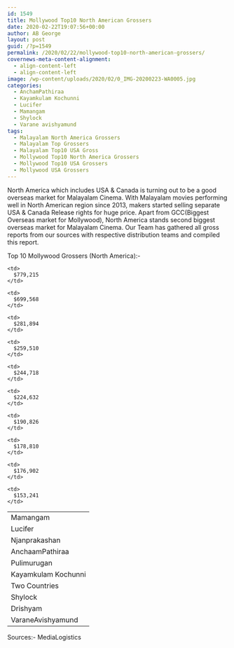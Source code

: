 ```yaml
---
id: 1549
title: Mollywood Top10 North American Grossers
date: 2020-02-22T19:07:56+00:00
author: AB George
layout: post
guid: /?p=1549
permalink: /2020/02/22/mollywood-top10-north-american-grossers/
covernews-meta-content-alignment:
  - align-content-left
  - align-content-left
image: /wp-content/uploads/2020/02/0_IMG-20200223-WA0005.jpg
categories:
  - AnchamPathiraa
  - Kayamkulam Kochunni
  - Lucifer
  - Mamangam
  - Shylock
  - Varane avishyamund
tags:
  - Malayalam North America Grossers
  - Malayalam Top Grossers
  - Malayalam Top10 USA Gross
  - Mollywood Top10 North America Grossers
  - Mollywood Top10 USA Grossers
  - Mollywood USA Grossers
---
```

North America which includes USA & Canada is turning out to be a good overseas market for Malayalam Cinema. With Malayalam movies performing well in North American region since 2013, makers started selling separate USA & Canada Release rights for huge price. Apart from GCC(Biggest Overseas market for Mollywood), North America stands second biggest overseas market for Malayalam Cinema. Our Team has gathered all gross reports from our sources with respective distribution teams and compiled this report.

Top 10 Mollywood Grossers (North America):-

<table class="wp-block-table">
  <tr>
    <td>
      Mamangam
    </td>
    
    <td>
      $779,215
    </td>
  </tr>
  
  <tr>
    <td>
      Lucifer
    </td>
    
    <td>
      $699,568
    </td>
  </tr>
  
  <tr>
    <td>
      Njanprakashan
    </td>
    
    <td>
      $281,894
    </td>
  </tr>
  
  <tr>
    <td>
      AnchaamPathiraa
    </td>
    
    <td>
      $259,510
    </td>
  </tr>
  
  <tr>
    <td>
      Pulimurugan
    </td>
    
    <td>
      $244,718
    </td>
  </tr>
  
  <tr>
    <td>
      Kayamkulam Kochunni
    </td>
    
    <td>
      $224,632
    </td>
  </tr>
  
  <tr>
    <td>
      Two Countries
    </td>
    
    <td>
      $190,826
    </td>
  </tr>
  
  <tr>
    <td>
      Shylock
    </td>
    
    <td>
      $178,810
    </td>
  </tr>
  
  <tr>
    <td>
      Drishyam
    </td>
    
    <td>
      $176,902
    </td>
  </tr>
  
  <tr>
    <td>
      VaraneAvishyamund
    </td>
    
    <td>
      $153,241
    </td>
  </tr>
</table>

Sources:- MediaLogistics